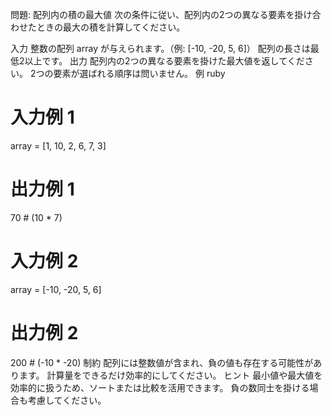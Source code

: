 問題: 配列内の積の最大値
次の条件に従い、配列内の2つの異なる要素を掛け合わせたときの最大の積を計算してください。

入力
整数の配列 array が与えられます。（例: [-10, -20, 5, 6]）
配列の長さは最低2以上です。
出力
配列内の2つの異なる要素を掛けた最大値を返してください。
2つの要素が選ばれる順序は問いません。
例
ruby
# 入力例 1
array = [1, 10, 2, 6, 7, 3]
# 出力例 1
70 # (10 * 7)

# 入力例 2
array = [-10, -20, 5, 6]
# 出力例 2
200 # (-10 * -20)
制約
配列には整数値が含まれ、負の値も存在する可能性があります。
計算量をできるだけ効率的にしてください。
ヒント
最小値や最大値を効率的に扱うため、ソートまたは比較を活用できます。
負の数同士を掛ける場合も考慮してください。
